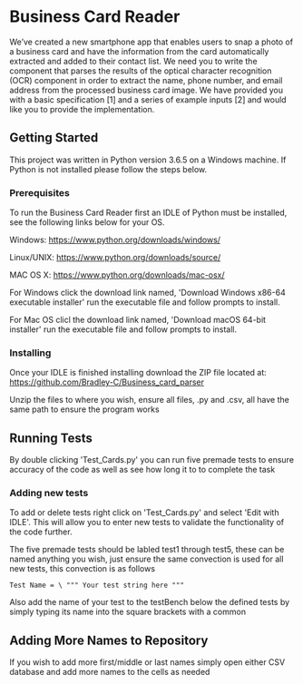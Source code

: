 # Business Card Reader

We’ve created a new smartphone app that enables users to snap a photo of a business card and have the information from the card automatically extracted and added to their contact list.
We need you to write the component that parses the results of the optical character recognition (OCR) component in order to extract the name, phone number, and email address from the processed business card image.
We have provided you with a basic specification [1] and a series of example inputs [2] and would like you to provide the implementation.


## Getting Started
This project was written in Python version 3.6.5 on a Windows machine. If Python is not installed please follow the steps below.

### Prerequisites

To run the Business Card Reader first an IDLE of Python must be installed, see the following links below for your OS.

Windows: https://www.python.org/downloads/windows/ 

Linux/UNIX: https://www.python.org/downloads/source/

MAC OS X: https://www.python.org/downloads/mac-osx/

For Windows click the download link named, 'Download Windows x86-64 executable installer' run the executable file and follow prompts to install.

For Mac OS clicl the download link named, 'Download macOS 64-bit installer' run the executable file and follow prompts to install.

### Installing

Once your IDLE is finished installing download the ZIP file located at: https://github.com/Bradley-C/Business_card_parser

Unzip the files to where you wish, ensure all files, .py and .csv, all have the same path to ensure the program works


## Running Tests

By double clicking 'Test_Cards.py' you can run five premade tests to ensure accuracy of the code as well as see how long it to to complete the task

### Adding new tests
To add or delete tests right click on 'Test_Cards.py' and select 'Edit with IDLE'. This will allow you to enter new tests to validate the functionality of the code further.

The five premade tests should be labled test1 through test5, these can be named anything you wish, just ensure the same convection is used for all new tests, this convection is as follows

```
Test Name = \ """ Your test string here """
```

Also add the name of your test to the testBench below the defined tests by simply typing its name into the square brackets with a common

## Adding More Names to Repository

If you wish to add more first/middle or last names simply open either CSV database and add more names to the cells as needed
	
	
